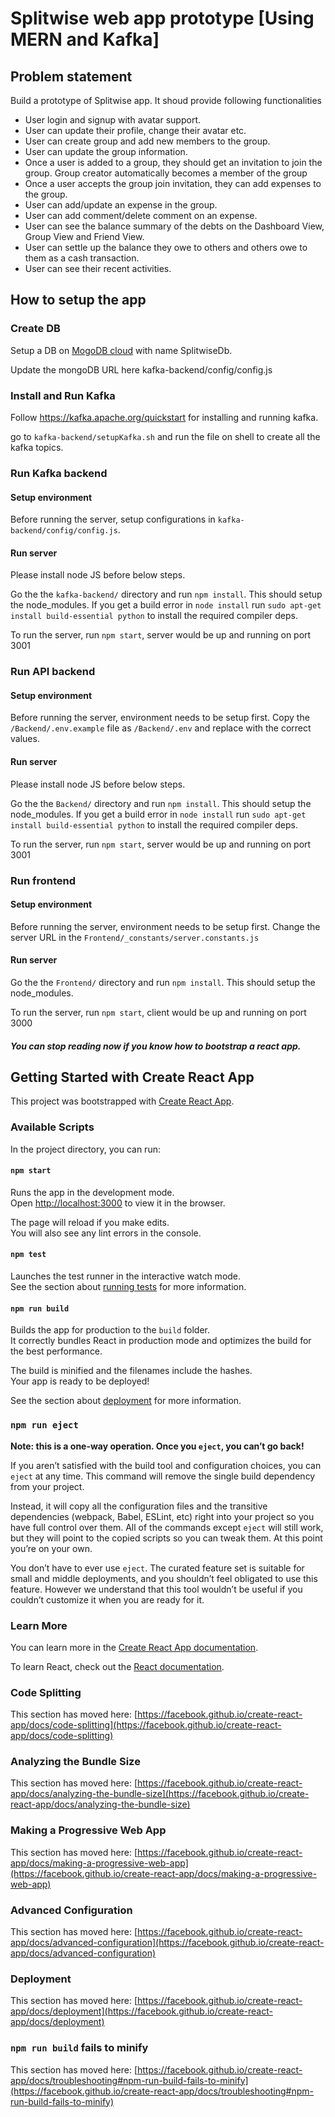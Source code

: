 # Splitwise web app prototype [Using MERN and Kafka]

## Problem statement
Build a prototype of Splitwise app. It shoud provide following functionalities

* User login and signup with avatar support.
* User can update their profile, change their avatar etc.
* User can create group and add new members to the group.
* User can update the group information.
* Once a user is added to a group, they should get an invitation to join the group. Group creator automatically becomes a member of the group
* Once a user accepts the group join invitation, they can add expenses to the group.
* User can add/update an expense in the group.
* User can add comment/delete comment on an expense.
* User can see the balance summary of the debts on the Dashboard View, Group View and Friend View.
* User can settle up the balance they owe to others and others owe to them as a cash transaction.
* User can see their recent activities.

## How to setup the app

### Create DB
Setup a DB on [MogoDB cloud](https://www.mongodb.com/cloud/atlas/lp/try2?utm_content=lp0421_control_try2&utm_source=google&utm_campaign=gs_americas_united_states_search_core_brand_atlas_desktop&utm_term=mongo%20db&utm_medium=cpc_paid_search&utm_ad=e&utm_ad_campaign_id=12212624338&gclid=CjwKCAjwg4-EBhBwEiwAzYAlshR3mwe6yrqEbrkCJ6BCIJ03FIZ_3lkc7jU_FCI1rR26aJs1ZaRqrRoC0QoQAvD_BwE) with name SplitwiseDb.

Update the mongoDB URL here kafka-backend/config/config.js

### Install and Run Kafka

Follow https://kafka.apache.org/quickstart for installing and running kafka.

go to `kafka-backend/setupKafka.sh` and run the file on shell to create all the kafka topics.

### Run Kafka backend

#### Setup environment
Before running the server, setup configurations in `kafka-backend/config/config.js`. 

#### Run server
Please install node JS before below steps.

Go the the `kafka-backend/` directory and run `npm install`. This should setup the node_modules. If you get a build error in `node install` run `sudo apt-get install build-essential python` to install the required compiler deps.

To run the server, run `npm start`, server would be up and running on port 3001

### Run API backend

#### Setup environment
Before running the server, environment needs to be setup first. Copy the `/Backend/.env.example` file as `/Backend/.env` and replace with the correct values. 

#### Run server
Please install node JS before below steps.

Go the the `Backend/` directory and run `npm install`. This should setup the node_modules. If you get a build error in `node install` run `sudo apt-get install build-essential python` to install the required compiler deps.

To run the server, run `npm start`, server would be up and running on port 3001

### Run frontend

#### Setup environment
Before running the server, environment needs to be setup first. Change the server URL in the `Frontend/_constants/server.constants.js` 

#### Run server

Go the the `Frontend/` directory and run `npm install`. This should setup the node_modules. 

To run the server, run `npm start`, client would be up and running on port 3000

##### You can stop reading now if you know how to bootstrap a react app.

## Getting Started with Create React App

This project was bootstrapped with [Create React App](https://github.com/facebook/create-react-app).

### Available Scripts

In the project directory, you can run:

#### `npm start`

Runs the app in the development mode.\
Open [http://localhost:3000](http://localhost:3000) to view it in the browser.

The page will reload if you make edits.\
You will also see any lint errors in the console.

#### `npm test`

Launches the test runner in the interactive watch mode.\
See the section about [running tests](https://facebook.github.io/create-react-app/docs/running-tests) for more information.

#### `npm run build`

Builds the app for production to the `build` folder.\
It correctly bundles React in production mode and optimizes the build for the best performance.

The build is minified and the filenames include the hashes.\
Your app is ready to be deployed!

See the section about [deployment](https://facebook.github.io/create-react-app/docs/deployment) for more information.

### `npm run eject`

**Note: this is a one-way operation. Once you `eject`, you can’t go back!**

If you aren’t satisfied with the build tool and configuration choices, you can `eject` at any time. This command will remove the single build dependency from your project.

Instead, it will copy all the configuration files and the transitive dependencies (webpack, Babel, ESLint, etc) right into your project so you have full control over them. All of the commands except `eject` will still work, but they will point to the copied scripts so you can tweak them. At this point you’re on your own.

You don’t have to ever use `eject`. The curated feature set is suitable for small and middle deployments, and you shouldn’t feel obligated to use this feature. However we understand that this tool wouldn’t be useful if you couldn’t customize it when you are ready for it.

### Learn More

You can learn more in the [Create React App documentation](https://facebook.github.io/create-react-app/docs/getting-started).

To learn React, check out the [React documentation](https://reactjs.org/).

### Code Splitting

This section has moved here: [https://facebook.github.io/create-react-app/docs/code-splitting](https://facebook.github.io/create-react-app/docs/code-splitting)

### Analyzing the Bundle Size

This section has moved here: [https://facebook.github.io/create-react-app/docs/analyzing-the-bundle-size](https://facebook.github.io/create-react-app/docs/analyzing-the-bundle-size)

### Making a Progressive Web App

This section has moved here: [https://facebook.github.io/create-react-app/docs/making-a-progressive-web-app](https://facebook.github.io/create-react-app/docs/making-a-progressive-web-app)

### Advanced Configuration

This section has moved here: [https://facebook.github.io/create-react-app/docs/advanced-configuration](https://facebook.github.io/create-react-app/docs/advanced-configuration)

### Deployment

This section has moved here: [https://facebook.github.io/create-react-app/docs/deployment](https://facebook.github.io/create-react-app/docs/deployment)

### `npm run build` fails to minify

This section has moved here: [https://facebook.github.io/create-react-app/docs/troubleshooting#npm-run-build-fails-to-minify](https://facebook.github.io/create-react-app/docs/troubleshooting#npm-run-build-fails-to-minify)
